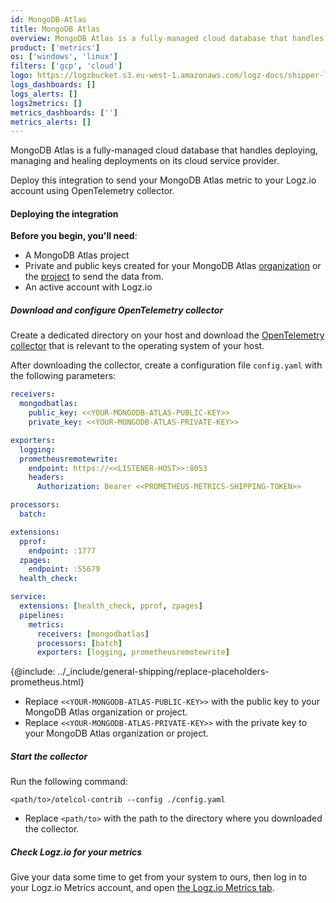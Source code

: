 ```yaml
---
id: MongoDB-Atlas
title: MongoDB Atlas
overview: MongoDB Atlas is a fully-managed cloud database that handles deploying, managing and healing deployments on its cloud service provider.  
product: ['metrics']
os: ['windows', 'linux']
filters: ['gcp', 'cloud']
logo: https://logzbucket.s3.eu-west-1.amazonaws.com/logz-docs/shipper-logos/mongoatlas-logo.png
logs_dashboards: []
logs_alerts: []
logs2metrics: []
metrics_dashboards: ['']
metrics_alerts: []
---
```



MongoDB Atlas is a fully-managed cloud database that handles deploying, managing and healing deployments on its cloud service provider.  

Deploy this integration to send your MongoDB Atlas metric to your Logz.io account using OpenTelemetry collector.


#### Deploying the integration

**Before you begin, you'll need**:

* A MongoDB Atlas project
* Private and public keys created for your MongoDB Atlas [organization](https://docs.atlas.mongodb.com/tutorial/configure-api-access/organization/create-one-api-key/) or the [project](https://docs.atlas.mongodb.com/tutorial/configure-api-access/project/create-one-api-key/) to send the data from.
* An active account with Logz.io

 

##### Download and configure OpenTelemetry collector

Create a dedicated directory on your host and download the [OpenTelemetry collector](https://github.com/open-telemetry/opentelemetry-collector/releases/tag/v0.60.0) that is relevant to the operating system of your host.

After downloading the collector, create a configuration file `config.yaml` with the following parameters:

```yaml
receivers:
  mongodbatlas:
    public_key: <<YOUR-MONGODB-ATLAS-PUBLIC-KEY>>
    private_key: <<YOUR-MONGODB-ATLAS-PRIVATE-KEY>>

exporters:
  logging:
  prometheusremotewrite:
    endpoint: https://<<LISTENER-HOST>>:8053
    headers:
      Authorization: Bearer <<PROMETHEUS-METRICS-SHIPPING-TOKEN>>

processors:
  batch:

extensions:
  pprof:
    endpoint: :1777
  zpages:
    endpoint: :55679
  health_check:

service:
  extensions: [health_check, pprof, zpages]
  pipelines:
    metrics:
      receivers: [mongodbatlas]
      processors: [batch]
      exporters: [logging, prometheusremotewrite]
```

{@include: ../_include/general-shipping/replace-placeholders-prometheus.html}
* Replace `<<YOUR-MONGODB-ATLAS-PUBLIC-KEY>>` with the public key to your MongoDB Atlas organization or project.
* Replace `<<YOUR-MONGODB-ATLAS-PRIVATE-KEY>>` with the private key to your MongoDB Atlas organization or project.

##### Start the collector

Run the following command:

```shell
<path/to>/otelcol-contrib --config ./config.yaml
```

* Replace `<path/to>` with the path to the directory where you downloaded the collector.

##### Check Logz.io for your metrics

Give your data some time to get from your system to ours, then log in to your Logz.io Metrics account, and open [the Logz.io Metrics tab](https://app.logz.io/#/dashboard/metrics/).


 
